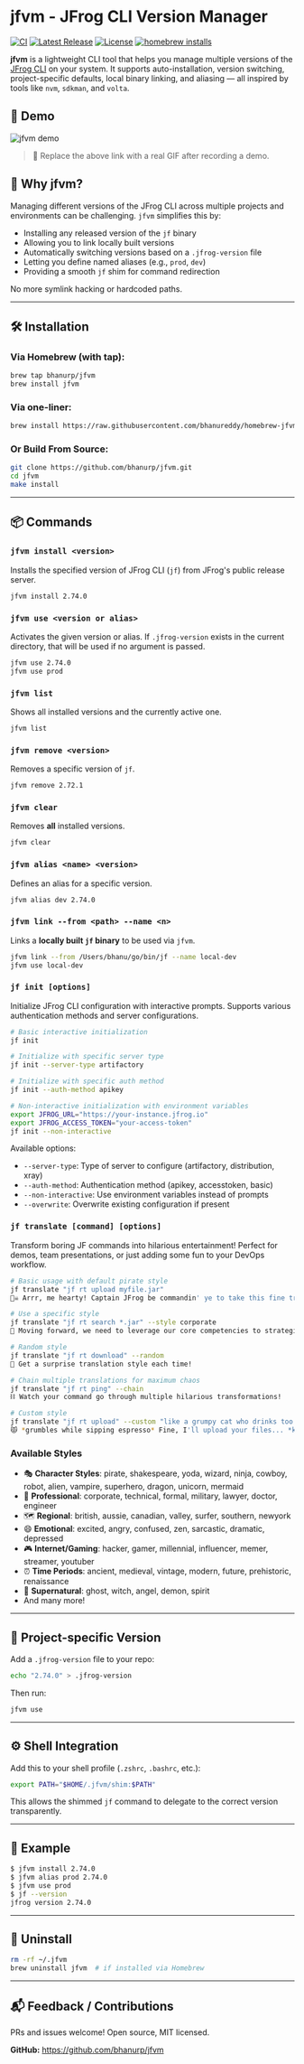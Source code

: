 # jfvm - JFrog CLI Version Manager

[![CI](https://github.com/bhanurp/jfvm/actions/workflows/release.yml/badge.svg)](https://github.com/bhanurp/jfvm/actions/workflows/release.yml)
[![Latest Release](https://img.shields.io/github/v/release/bhanurp/jfvm)](https://github.com/bhanurp/jfvm/releases)
[![License](https://img.shields.io/github/license/bhanurp/jfvm)](https://github.com/bhanurp/jfvm/blob/main/LICENSE)
[![homebrew installs](https://img.shields.io/badge/homebrew-installs-brightgreen?logo=homebrew)](https://github.com/bhanurp/homebrew-jfvm)

**jfvm** is a lightweight CLI tool that helps you manage multiple versions of the [JFrog CLI](https://jfrog.com/getcli/) on your system. It supports auto-installation, version switching, project-specific defaults, local binary linking, and aliasing — all inspired by tools like `nvm`, `sdkman`, and `volta`.

## 🎥 Demo

![jfvm demo](https://user-images.githubusercontent.com/your-username/demo.gif)

> 📸 Replace the above link with a real GIF after recording a demo.

## 🚀 Why jfvm?

Managing different versions of the JFrog CLI across multiple projects and environments can be challenging. `jfvm` simplifies this by:

- Installing any released version of the `jf` binary
- Allowing you to link locally built versions
- Automatically switching versions based on a `.jfrog-version` file
- Letting you define named aliases (e.g., `prod`, `dev`)
- Providing a smooth `jf` shim for command redirection

No more symlink hacking or hardcoded paths.

---

## 🛠️ Installation

### Via Homebrew (with tap):
```bash
brew tap bhanurp/jfvm
brew install jfvm
```

### Via one-liner:
```bash
brew install https://raw.githubusercontent.com/bhanureddy/homebrew-jfvm/main/jfvm.rb
```

### Or Build From Source:
```bash
git clone https://github.com/bhanurp/jfvm.git
cd jfvm
make install
```

---

## 📦 Commands

### `jfvm install <version>`
Installs the specified version of JFrog CLI (`jf`) from JFrog's public release server.
```bash
jfvm install 2.74.0
```

### `jfvm use <version or alias>`
Activates the given version or alias. If `.jfrog-version` exists in the current directory, that will be used if no argument is passed.
```bash
jfvm use 2.74.0
jfvm use prod
```

### `jfvm list`
Shows all installed versions and the currently active one.
```bash
jfvm list
```

### `jfvm remove <version>`
Removes a specific version of `jf`.
```bash
jfvm remove 2.72.1
```

### `jfvm clear`
Removes **all** installed versions.
```bash
jfvm clear
```

### `jfvm alias <name> <version>`
Defines an alias for a specific version.
```bash
jfvm alias dev 2.74.0
```

### `jfvm link --from <path> --name <n>`
Links a **locally built `jf` binary** to be used via `jfvm`.
```bash
jfvm link --from /Users/bhanu/go/bin/jf --name local-dev
jfvm use local-dev
```

### `jf init [options]`
Initialize JFrog CLI configuration with interactive prompts. Supports various authentication methods and server configurations.

```bash
# Basic interactive initialization
jf init

# Initialize with specific server type
jf init --server-type artifactory

# Initialize with specific auth method
jf init --auth-method apikey

# Non-interactive initialization with environment variables
export JFROG_URL="https://your-instance.jfrog.io"
export JFROG_ACCESS_TOKEN="your-access-token"
jf init --non-interactive
```

Available options:
- `--server-type`: Type of server to configure (artifactory, distribution, xray)
- `--auth-method`: Authentication method (apikey, accesstoken, basic)
- `--non-interactive`: Use environment variables instead of prompts
- `--overwrite`: Overwrite existing configuration if present

### `jf translate [command] [options]`
Transform boring JF commands into hilarious entertainment! Perfect for demos, team presentations, or just adding some fun to your DevOps workflow.

```bash
# Basic usage with default pirate style
jf translate "jf rt upload myfile.jar"
🏴‍☠️ Arrr, me hearty! Captain JFrog be commandin' ye to take this fine treasure 'myfile.jar' from yer ship's hold...

# Use a specific style
jf translate "jf rt search *.jar" --style corporate
💼 Moving forward, we need to leverage our core competencies to strategically locate artifacts matching '*.jar'...

# Random style
jf translate "jf rt download" --random
🎲 Get a surprise translation style each time!

# Chain multiple translations for maximum chaos
jf translate "jf rt ping" --chain
⛓️ Watch your command go through multiple hilarious transformations!

# Custom style
jf translate "jf rt upload" --custom "like a grumpy cat who drinks too much coffee"
😾 *grumbles while sipping espresso* Fine, I'll upload your files... *knocks coffee mug off the desk*
```

### Available Styles
- 🎭 **Character Styles**: pirate, shakespeare, yoda, wizard, ninja, cowboy, robot, alien, vampire, superhero, dragon, unicorn, mermaid
- 💼 **Professional**: corporate, technical, formal, military, lawyer, doctor, engineer
- 🗺️ **Regional**: british, aussie, canadian, valley, surfer, southern, newyork
- 😄 **Emotional**: excited, angry, confused, zen, sarcastic, dramatic, depressed
- 🎮 **Internet/Gaming**: hacker, gamer, millennial, influencer, memer, streamer, youtuber
- ⏰ **Time Periods**: ancient, medieval, vintage, modern, future, prehistoric, renaissance
- 👻 **Supernatural**: ghost, witch, angel, demon, spirit
- And many more!

---

## 📁 Project-specific Version

Add a `.jfrog-version` file to your repo:
```bash
echo "2.74.0" > .jfrog-version
```
Then run:
```bash
jfvm use
```

---

## ⚙️ Shell Integration
Add this to your shell profile (`.zshrc`, `.bashrc`, etc.):
```bash
export PATH="$HOME/.jfvm/shim:$PATH"
```
This allows the shimmed `jf` command to delegate to the correct version transparently.

---

## 🧪 Example
```bash
$ jfvm install 2.74.0
$ jfvm alias prod 2.74.0
$ jfvm use prod
$ jf --version
jfrog version 2.74.0
```

---

## 🧼 Uninstall
```bash
rm -rf ~/.jfvm
brew uninstall jfvm  # if installed via Homebrew
```

---

## 📬 Feedback / Contributions
PRs and issues welcome! Open source, MIT licensed.

**GitHub:** https://github.com/bhanurp/jfvm
